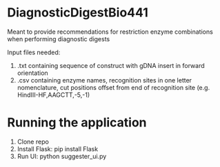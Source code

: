 # DiagnosticDigestBio441

Meant to provide recommendations for restriction enzyme combinations when performing diagnostic digests

Input files needed:
1. .txt containing sequence of construct with gDNA insert in forward orientation
2. .csv containing enzyme names, recognition sites in one letter nomenclature, cut positions offset from end of recognition site (e.g. HindIII-HF,AAGCTT,-5,-1)
# Running the application
1. Clone repo 
2. Install Flask:
  pip install Flask
3. Run UI:
  python suggester_ui.py
 
